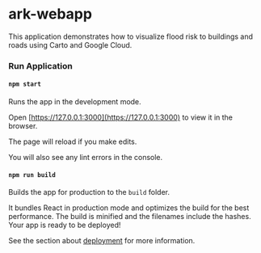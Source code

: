 # ark-webapp

This application demonstrates how to visualize flood risk to buildings and roads using Carto and Google Cloud.

### Run Application

#### `npm start`

Runs the app in the development mode.

Open [https://127.0.0.1:3000](https://127.0.0.1:3000) to view it in the browser.

The page will reload if you make edits.

You will also see any lint errors in the console.

#### `npm run build`

Builds the app for production to the `build` folder.

It bundles React in production mode and optimizes the build for the best performance.
The build is minified and the filenames include the hashes.
Your app is ready to be deployed!

See the section about [deployment](https://create-react-app.dev/docs/deployment) for more information.

